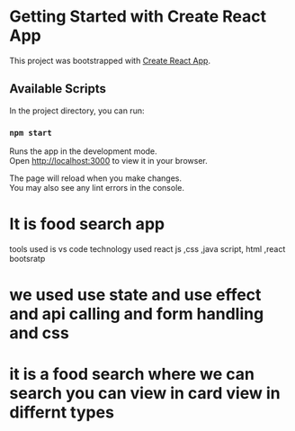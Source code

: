 # Getting Started with Create React App

This project was bootstrapped with [Create React App](https://github.com/facebook/create-react-app).

## Available Scripts

In the project directory, you can run:

### `npm start`

Runs the app in the development mode.\
Open [http://localhost:3000](http://localhost:3000) to view it in your browser.

The page will reload when you make changes.\
You may also see any lint errors in the console.
# It is food search app 
tools used is vs code
technology used react js ,css ,java script, html ,react bootsratp

# we used use state and use effect and api calling and form handling and css
# it is a food search where we can search you can view in card view in differnt types

